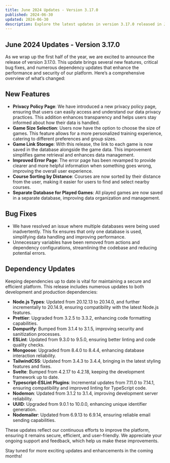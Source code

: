 ```yaml
---
title: June 2024 Updates - Version 3.17.0
published: 2024-06-30
updated: 2024-06-30
description: Explore the latest updates in version 3.17.0 released in June 2024, including new features, bug fixes, and numerous dependency updates.
---
```


## June 2024 Updates - Version 3.17.0

As we wrap up the first half of the year, we are excited to announce the release of version 3.17.0. This update brings several new features, critical bug fixes, and numerous dependency updates that enhance the performance and security of our platform. Here’s a comprehensive overview of what’s changed:

## New Features

- **Privacy Policy Page**: We have introduced a new privacy policy page, ensuring that users can easily access and understand our data privacy practices. This addition enhances transparency and helps users stay informed about how their data is handled.
- **Game Size Selection**: Users now have the option to choose the size of games. This feature allows for a more personalized training experience, catering to different preferences and group sizes.
- **Game Link Storage**: With this release, the link to each game is now saved in the database alongside the game data. This improvement simplifies game retrieval and enhances data management.
- **Improved Error Page**: The error page has been revamped to provide clearer and more helpful information when something goes wrong, improving the overall user experience.
- **Course Sorting by Distance**: Courses are now sorted by their distance from the user, making it easier for users to find and select nearby courses.
- **Separate Database for Played Games**: All played games are now saved in a separate database, improving data organization and management.

## Bug Fixes

- We have resolved an issue where multiple databases were being used inadvertently. This fix ensures that only one database is used, simplifying data handling and improving performance.
- Unnecessary variables have been removed from actions and dependency configurations, streamlining the codebase and reducing potential errors.

## Dependency Updates

Keeping dependencies up to date is vital for maintaining a secure and efficient platform. This release includes numerous updates to both development and production dependencies:

- **Node.js Types**: Updated from 20.12.13 to 20.14.0, and further incrementally to 20.14.9, ensuring compatibility with the latest Node.js features.
- **Prettier**: Upgraded from 3.2.5 to 3.3.2, enhancing code formatting capabilities.
- **Dompurify**: Bumped from 3.1.4 to 3.1.5, improving security and sanitization processes.
- **ESLint**: Updated from 9.3.0 to 9.5.0, ensuring better linting and code quality checks.
- **Mongoose**: Upgraded from 8.4.0 to 8.4.4, enhancing database interaction reliability.
- **TailwindCSS**: Updated from 3.4.3 to 3.4.4, bringing in the latest styling features and fixes.
- **Svelte**: Bumped from 4.2.17 to 4.2.18, keeping the development framework up to date.
- **Typescript-ESLint Plugins**: Incremental updates from 7.11.0 to 7.14.1, ensuring compatibility and improved linting for TypeScript code.
- **Nodemon**: Updated from 3.1.2 to 3.1.4, improving development server reliability.
- **UUID**: Upgraded from 9.0.1 to 10.0.0, enhancing unique identifier generation.
- **Nodemailer**: Updated from 6.9.13 to 6.9.14, ensuring reliable email sending capabilities.

These updates reflect our continuous efforts to improve the platform, ensuring it remains secure, efficient, and user-friendly. We appreciate your ongoing support and feedback, which help us make these improvements.

Stay tuned for more exciting updates and enhancements in the coming months!
